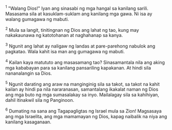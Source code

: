 <sup>1</sup>
"Walang Dios!" Iyan ang sinasabi ng mga hangal sa kanilang sarili. Masasama sila at kasuklam-suklam ang kanilang mga gawa. Ni isa ay walang gumagawa ng mabuti. 

<sup>2</sup>
Mula sa langit, tinitingnan ng Dios ang lahat ng tao, kung may nakakaunawa ng katotohanan at naghahanap sa kanya. 

<sup>3</sup>
Ngunit ang lahat ay naligaw ng landas at pare-parehong nabulok ang pagkatao. Wala kahit isa man ang gumagawa ng mabuti. 

<sup>4</sup>
Kailan kaya matututo ang masasamang tao? Sinasamantala nila ang aking mga kababayan para sa kanilang pansariling kapakanan. At hindi sila nananalangin sa Dios. 

<sup>5</sup>
Ngunit darating ang araw na manginginig sila sa takot, sa takot na kahit kailan ay hindi pa nila nararanasan, samantalang ikakalat naman ng Dios ang mga buto ng mga sumasalakay sa inyo. Mailalagay sila sa kahihiyan, dahil itinakwil sila ng Panginoon. 

<sup>6</sup>
Dumating na sana ang Tagapagligtas ng Israel mula sa Zion! Magsasaya ang mga Israelita, ang mga mamamayan ng Dios, kapag naibalik na niya ang kanilang kasaganaan.